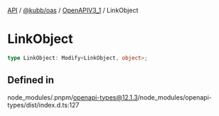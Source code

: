 [API](../../../../../packages.md) / [@kubb/oas](../../../index.md) / [OpenAPIV3\_1](../index.md) / LinkObject

# LinkObject

```ts
type LinkObject: Modify<LinkObject, object>;
```

## Defined in

node\_modules/.pnpm/openapi-types@12.1.3/node\_modules/openapi-types/dist/index.d.ts:127
